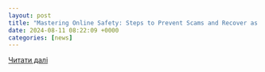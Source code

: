 ```yaml
---
layout: post
title: "Mastering Online Safety: Steps to Prevent Scams and Recover as a Victim - Sigorta Haber"
date: 2024-08-11 08:22:09 +0000
categories: [news]
---
```


[Читати далі](https://www.sigortahaber.com/haber/21282485/mastering-online-safety-steps-to-prevent-scams-and-recover-as-a-victim)
